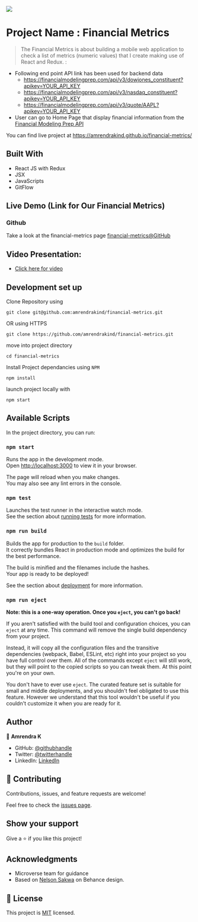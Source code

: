![](https://img.shields.io/badge/Microverse-blueviolet)

# Project Name : Financial Metrics

> The Financial Metrics is about building a mobile web application to check a list of metrics (numeric values) that I create making use of React and Redux. :

- Following end point API link has been used for backend data
  - https://financialmodelingprep.com/api/v3/dowjones_constituent?apikey=YOUR_API_KEY
  - https://financialmodelingprep.com/api/v3/nasdaq_constituent?apikey=YOUR_API_KEY
  - https://financialmodelingprep.com/api/v3/quote/AAPL?apikey=YOUR_API_KEY
- User can go to Home Page that display financial information from the [Financial Modeling Prep API](https://site.financialmodelingprep.com/developer/docs)



You can find live project at https://amrendrakind.github.io/financial-metrics/

## Built With

- React JS with Redux
- JSX
- JavaScripts
- GitFlow

## Live Demo (Link for Our Financial Metrics)

### Github

Take a look at the financial-metrics page [financial-metrics@GitHub](https://amrendrakind.github.io/financial-metrics)

## Video Presentation:

- [Click here for video](https://www.loom.com/share/5a96fe055fae46daac44dbef8d1d56a9)

## Development set up

Clone Repository using

`git clone git@github.com:amrendrakind/financial-metrics.git`

OR using HTTPS

`git clone https://github.com/amrendrakind/financial-metrics.git`

move into project directory

`cd financial-metrics`

Install Project dependancies using `NPM`

`npm install`

launch project locally with

`npm start`

## Available Scripts

In the project directory, you can run:

### `npm start`

Runs the app in the development mode.\
Open [http://localhost:3000](http://localhost:3000) to view it in your browser.

The page will reload when you make changes.\
You may also see any lint errors in the console.

### `npm test`

Launches the test runner in the interactive watch mode.\
See the section about [running tests](https://facebook.github.io/create-react-app/docs/running-tests) for more information.

### `npm run build`

Builds the app for production to the `build` folder.\
It correctly bundles React in production mode and optimizes the build for the best performance.

The build is minified and the filenames include the hashes.\
Your app is ready to be deployed!

See the section about [deployment](https://facebook.github.io/create-react-app/docs/deployment) for more information.

### `npm run eject`

**Note: this is a one-way operation. Once you `eject`, you can't go back!**

If you aren't satisfied with the build tool and configuration choices, you can `eject` at any time. This command will remove the single build dependency from your project.

Instead, it will copy all the configuration files and the transitive dependencies (webpack, Babel, ESLint, etc) right into your project so you have full control over them. All of the commands except `eject` will still work, but they will point to the copied scripts so you can tweak them. At this point you're on your own.

You don't have to ever use `eject`. The curated feature set is suitable for small and middle deployments, and you shouldn't feel obligated to use this feature. However we understand that this tool wouldn't be useful if you couldn't customize it when you are ready for it.

## Author

👤 **Amrendra K**

- GitHub: [@githubhandle](https://github.com/amrendrakind)
- Twitter: [@twitterhandle](https://twitter.com/amrendrak_)
- LinkedIn: [LinkedIn](https://linkedin.com/in/amrendraakumar)

## 🤝 Contributing

Contributions, issues, and feature requests are welcome!

Feel free to check the [issues page](../../issues/).

## Show your support

Give a ⭐️ if you like this project!

## Acknowledgments

- Microverse team for guidance
- Based on [Nelson Sakwa](https://www.behance.net/sakwadesignstudio) on Behance design.

## 📝 License

This project is [MIT](./MIT.md) licensed.
